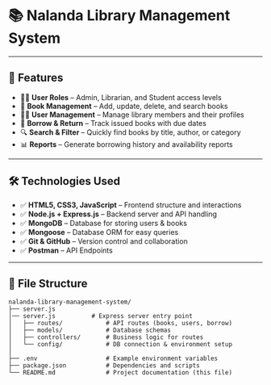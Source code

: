 # 📚 Nalanda Library Management System

---

## 🔧 Features
- 👩‍🏫 **User Roles** – Admin, Librarian, and Student access levels  
- 📖 **Book Management** – Add, update, delete, and search books  
- 🧑‍💻 **User Management** – Manage library members and their profiles  
- 📅 **Borrow & Return** – Track issued books with due dates  
- 🔍 **Search & Filter** – Quickly find books by title, author, or category  
- 📊 **Reports** – Generate borrowing history and availability reports  

---

## 🛠️ Technologies Used
- ✅ **HTML5, CSS3, JavaScript** – Frontend structure and interactions  
- ✅ **Node.js + Express.js** – Backend server and API handling  
- ✅ **MongoDB** – Database for storing users & books  
- ✅ **Mongoose** – Database ORM for easy queries  
- ✅ **Git & GitHub** – Version control and collaboration
- ✅ **Postman** – API Endpoints  

---

## 📂 File Structure
```plaintext
nalanda-library-management-system/
├── server.js 
│── server.js          # Express server entry point
│   ├── routes/            # API routes (books, users, borrow)
│   ├── models/            # Database schemas
│   ├── controllers/       # Business logic for routes
│   └── config/            # DB connection & environment setup
│
├── .env                   # Example environment variables
├── package.json           # Dependencies and scripts
└── README.md              # Project documentation (this file)
